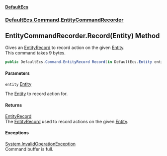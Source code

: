 #### [DefaultEcs](DefaultEcs.md 'DefaultEcs')
### [DefaultEcs.Command](DefaultEcs.md#DefaultEcs.Command 'DefaultEcs.Command').[EntityCommandRecorder](EntityCommandRecorder.md 'DefaultEcs.Command.EntityCommandRecorder')

## EntityCommandRecorder.Record(Entity) Method

Gives an [EntityRecord](EntityRecord.md 'DefaultEcs.Command.EntityRecord') to record action on the given [Entity](Entity.md 'DefaultEcs.Entity').  
This command takes 9 bytes.

```csharp
public DefaultEcs.Command.EntityRecord Record(in DefaultEcs.Entity entity);
```
#### Parameters

<a name='DefaultEcs.Command.EntityCommandRecorder.Record(DefaultEcs.Entity).entity'></a>

`entity` [Entity](Entity.md 'DefaultEcs.Entity')

The [Entity](Entity.md 'DefaultEcs.Entity') to record action for.

#### Returns
[EntityRecord](EntityRecord.md 'DefaultEcs.Command.EntityRecord')  
The [EntityRecord](EntityRecord.md 'DefaultEcs.Command.EntityRecord') used to record actions on the given [Entity](Entity.md 'DefaultEcs.Entity').

#### Exceptions

[System.InvalidOperationException](https://docs.microsoft.com/en-us/dotnet/api/System.InvalidOperationException 'System.InvalidOperationException')  
Command buffer is full.